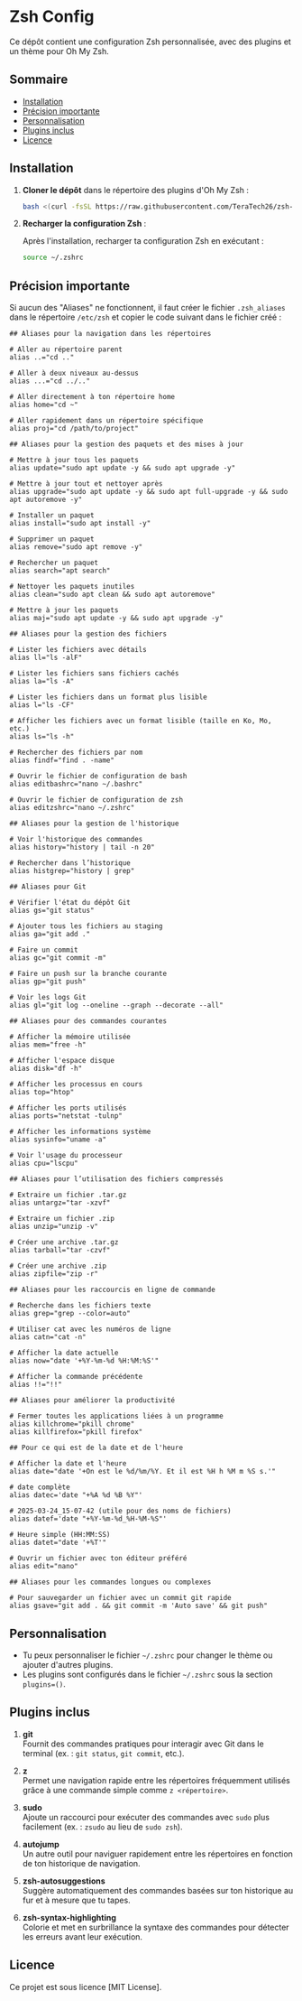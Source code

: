 # Zsh Config

Ce dépôt contient une configuration Zsh personnalisée, avec des plugins et un thème pour Oh My Zsh.

## Sommaire

- [Installation](#installation)
- [Précision importante](#précision-importante)
- [Personnalisation](#personnalisation)
- [Plugins inclus](#plugins-inclus)
- [Licence](#licence)


## Installation

1. **Cloner le dépôt** dans le répertoire des plugins d'Oh My Zsh :

   ```bash
   bash <(curl -fsSL https://raw.githubusercontent.com/TeraTech26/zsh-config/main/install_zsh_config.sh)
   ```


2. **Recharger la configuration Zsh** :

   Après l'installation, recharger ta configuration Zsh en exécutant :

   ```bash
   source ~/.zshrc
   ```


## Précision importante

Si aucun des "Aliases" ne fonctionnent, il faut créer le fichier `.zsh_aliases` dans le répertoire `/etc/zsh` et copier le code suivant dans le fichier créé :

```.zsh_aliases
## Aliases pour la navigation dans les répertoires

# Aller au répertoire parent
alias ..="cd .."

# Aller à deux niveaux au-dessus
alias ...="cd ../.."

# Aller directement à ton répertoire home
alias home="cd ~"

# Aller rapidement dans un répertoire spécifique
alias proj="cd /path/to/project"

## Aliases pour la gestion des paquets et des mises à jour

# Mettre à jour tous les paquets
alias update="sudo apt update -y && sudo apt upgrade -y"

# Mettre à jour tout et nettoyer après
alias upgrade="sudo apt update -y && sudo apt full-upgrade -y && sudo apt autoremove -y"

# Installer un paquet
alias install="sudo apt install -y"

# Supprimer un paquet
alias remove="sudo apt remove -y"

# Rechercher un paquet
alias search="apt search"

# Nettoyer les paquets inutiles
alias clean="sudo apt clean && sudo apt autoremove"

# Mettre à jour les paquets
alias maj="sudo apt update -y && sudo apt upgrade -y"

## Aliases pour la gestion des fichiers

# Lister les fichiers avec détails
alias ll="ls -alF"

# Lister les fichiers sans fichiers cachés
alias la="ls -A"

# Lister les fichiers dans un format plus lisible
alias l="ls -CF"

# Afficher les fichiers avec un format lisible (taille en Ko, Mo, etc.)
alias ls="ls -h"

# Rechercher des fichiers par nom
alias findf="find . -name"

# Ouvrir le fichier de configuration de bash
alias editbashrc="nano ~/.bashrc"

# Ouvrir le fichier de configuration de zsh
alias editzshrc="nano ~/.zshrc"

## Aliases pour la gestion de l'historique

# Voir l'historique des commandes
alias history="history | tail -n 20"

# Rechercher dans l’historique
alias histgrep="history | grep"

## Aliases pour Git

# Vérifier l'état du dépôt Git
alias gs="git status"

# Ajouter tous les fichiers au staging
alias ga="git add ."

# Faire un commit
alias gc="git commit -m"

# Faire un push sur la branche courante
alias gp="git push"

# Voir les logs Git
alias gl="git log --oneline --graph --decorate --all"

## Aliases pour des commandes courantes

# Afficher la mémoire utilisée
alias mem="free -h"

# Afficher l'espace disque
alias disk="df -h"

# Afficher les processus en cours
alias top="htop"

# Afficher les ports utilisés
alias ports="netstat -tulnp"

# Afficher les informations système
alias sysinfo="uname -a"

# Voir l'usage du processeur
alias cpu="lscpu"

## Aliases pour l’utilisation des fichiers compressés

# Extraire un fichier .tar.gz
alias untargz="tar -xzvf"

# Extraire un fichier .zip
alias unzip="unzip -v"

# Créer une archive .tar.gz
alias tarball="tar -czvf"

# Créer une archive .zip
alias zipfile="zip -r"

## Aliases pour les raccourcis en ligne de commande

# Recherche dans les fichiers texte
alias grep="grep --color=auto"

# Utiliser cat avec les numéros de ligne
alias catn="cat -n"

# Afficher la date actuelle
alias now="date '+%Y-%m-%d %H:%M:%S'"

# Afficher la commande précédente
alias !!="!!"

## Aliases pour améliorer la productivité

# Fermer toutes les applications liées à un programme
alias killchrome="pkill chrome"
alias killfirefox="pkill firefox"

## Pour ce qui est de la date et de l'heure

# Afficher la date et l'heure
alias date="date '+On est le %d/%m/%Y. Et il est %H h %M m %S s.'"

# date complète
alias datec='date "+%A %d %B %Y"'

# 2025-03-24_15-07-42 (utile pour des noms de fichiers)
alias datef='date "+%Y-%m-%d_%H-%M-%S"'

# Heure simple (HH:MM:SS)
alias datet="date '+%T'"

# Ouvrir un fichier avec ton éditeur préféré
alias edit="nano"

## Aliases pour les commandes longues ou complexes

# Pour sauvegarder un fichier avec un commit git rapide
alias gsave="git add . && git commit -m 'Auto save' && git push"
```


## Personnalisation

- Tu peux personnaliser le fichier `~/.zshrc` pour changer le thème ou ajouter d'autres plugins.
- Les plugins sont configurés dans le fichier `~/.zshrc` sous la section `plugins=()`.


## Plugins inclus

1. **git**  
   Fournit des commandes pratiques pour interagir avec Git dans le terminal (ex. : `git status`, `git commit`, etc.).

2. **z**  
   Permet une navigation rapide entre les répertoires fréquemment utilisés grâce à une commande simple comme `z <répertoire>`.

3. **sudo**  
   Ajoute un raccourci pour exécuter des commandes avec `sudo` plus facilement (ex. : `zsudo` au lieu de `sudo zsh`).

4. **autojump**  
   Un autre outil pour naviguer rapidement entre les répertoires en fonction de ton historique de navigation.

5. **zsh-autosuggestions**  
   Suggère automatiquement des commandes basées sur ton historique au fur et à mesure que tu tapes.

6. **zsh-syntax-highlighting**  
   Colorie et met en surbrillance la syntaxe des commandes pour détecter les erreurs avant leur exécution.



## Licence

Ce projet est sous licence [MIT License].
